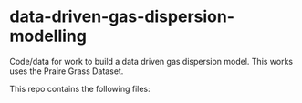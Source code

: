 # data-driven-gas-dispersion-modelling
Code/data for work to build a data driven gas dispersion model. This works uses the Praire Grass Dataset.


This repo contains the following files:


